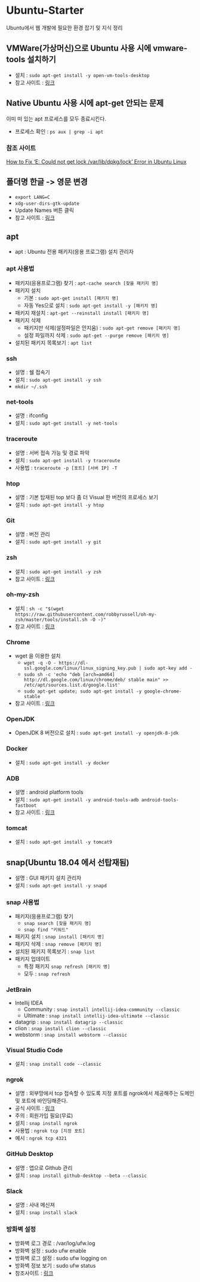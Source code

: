 # Ubuntu-Starter
Ubuntu에서 웹 개발에 필요한 환경 잡기 및 지식 정리

## VMWare(가상머신)으로 Ubuntu 사용 시에 vmware-tools 설치하기
* 설치 : `sudo apt-get install -y open-vm-tools-desktop`
* 참고 사이트 : [링크](https://kkn1220.tistory.com/109)

## Native Ubuntu 사용 시에 apt-get 안되는 문제
이미 떠 있는 apt 프로세스를 모두 종료시킨다.
* 프로세스 확인 : `ps aux | grep -i apt`

### 참조 사이트
[How to Fix ‘E: Could not get lock /var/lib/dpkg/lock’ Error in Ubuntu Linux](https://itsfoss.com/could-not-get-lock-error/)

## 폴더명 한글 -> 영문 변경
* `export LANG=C`
* `xdg-user-dirs-gtk-update`
* Update Names 버튼 클릭
* 참고 사이트 : [링크](http://blog.naver.com/PostView.nhn?blogId=ijuju88&logNo=220961426979)

## apt
* apt : Ubuntu 전용 패키지(응용 프로그램) 설치 관리자

### apt 사용법
* 패키지(응용프로그램) 찾기 : `apt-cache search [찾을 패키지 명]`
* 패키지 설치 
  - 기본 : `sudo apt-get install [패키지 명]`
  - 자동 Yes으로 설치 : `sudo apt-get install -y [패키지 명]`
* 패키지 재설치 : `apt-get --reinstall install [패키지 명]`
* 패키지 삭제 
  - 패키지만 삭제(설정파일은 안지움) : `sudo apt-get remove [패키지 명]`
  - 설정 파일까지 삭제 : `sudo apt-get --purge remove [패키지 명]`
* 설치된 패키지 목록보기 : `apt list`

### ssh
* 설명 : 쉘 접속기
* 설치 : `sudo apt-get install -y ssh`
* `mkdir ~/.ssh`

### net-tools
* 설명 : ifconfig
* 설치 : `sudo apt-get install -y net-tools`

### traceroute
* 설명 : 서버 접속 가능 및 경로 파악
* 설치 : `sudo apt-get install -y traceroute`
* 사용법 : `traceroute -p [포트] [서버 IP] -T`

### htop
* 설명 : 기본 탑재된 top 보다 좀 더 Visual 한 버전의 프로세스 보기
* 설치 : `sudo apt-get install -y htop`

### Git
* 설명 : 버전 관리
* 설치 : `sudo apt-get install -y git`

### zsh
* 설치 : `sudo apt-get install -y zsh`
* 참고 사이트 : [링크](https://the-illusionist.me/47)

### oh-my-zsh
* 설치 : `sh -c "$(wget https://raw.githubusercontent.com/robbyrussell/oh-my-zsh/master/tools/install.sh -O -)"`
* 참고 사이트 : [링크](https://the-illusionist.me/47)

### Chrome
* wget 을 이용한 설치 
  - `wget -q -O - https://dl-ssl.google.com/linux/linux_signing_key.pub | sudo apt-key add -`
  - `sudo sh -c 'echo "deb [arch=amd64] http://dl.google.com/linux/chrome/deb/ stable main" >> /etc/apt/sources.list.d/google.list'`
  - `sudo apt-get update; sudo apt-get install -y google-chrome-stable`
* 참고 사이트 : [링크](https://snowdeer.github.io/linux/2018/02/02/ubuntu-16p04-install-chrome/)

### OpenJDK 
* OpenJDK 8 버전으로 설치 : `sudo apt-get install -y openjdk-8-jdk`

### Docker
* 설치 : `sudo apt-get install -y docker`

### ADB
* 설명 : android platform tools
* 설치 : `sudo apt-get install -y android-tools-adb android-tools-fastboot`
* 참고 사이트 : [링크](https://linuxtechlab.com/install-adb-fastboot-ubuntu/)

### tomcat
* 설치 : `sudo apt-get install -y tomcat9`

## snap(Ubuntu 18.04 에서 선탑재됨)
* 설명 : GUI 패키지 설치 관리자
* 설치 : `sudo apt-get install -y snapd`

### snap 사용법
* 패키지(응용프로그램) 찾기 
  - `snap search [찾을 패키지 명]`
  - `snap find "키워드"`
* 패키지 설치 : `snap install [패키지 명]`
* 패키지 삭제 : `snap remove [패키지 명]`
* 설치된 패키지 목록보기 : `snap list`
* 패키지 업데이트 
  - 특정 패키지 `snap refresh [패키지 명]`
  - 모두 : `snap refresh` 

### JetBrain
* Intellij IDEA
  - Community : `snap install intellij-idea-community --classic`
  - Ultimate : `snap install intellij-idea-ultimate --classic`
* datagrip : `snap install datagrip --classic`
* clion : `snap install clion --classic`
* webstorm : `snap install webstorm --classic`

### Visual Studio Code
* 설치 : `snap install code --classic`

### ngrok
* 설명 : 외부망에서 tcp 접속할 수 있도록 지정 포트를 ngrok에서 제공해주는 도메인 및 포트에 바인딩해준다.
* 공식 사이트 : [링크](https://ngrok.com)
* 주의 : 회원가입 필요(무료)
* 설치 : `snap install ngrok`
* 사용법 : `ngrok tcp [지정 포트]`
* 예시 : `ngrok tcp 4321`

### GitHub Desktop 
* 설명 : 앱으로 Github 관리 
* 설치 : `snap install github-desktop --beta --classic`

### Slack
* 설명 : 사내 메신져
* 설치 : `snap install slack`

### 방화벽 설정
* 방화벽 로그 경로 : /var/log/ufw.log  
* 방화벽 설정 : sudo ufw enable  
* 방화벽 로그 설정 : sudo ufw logging on  
* 방화벽 정보 보기 : sudo ufw status  
* 참조사이트 : [링크](https://webdir.tistory.com/206)
